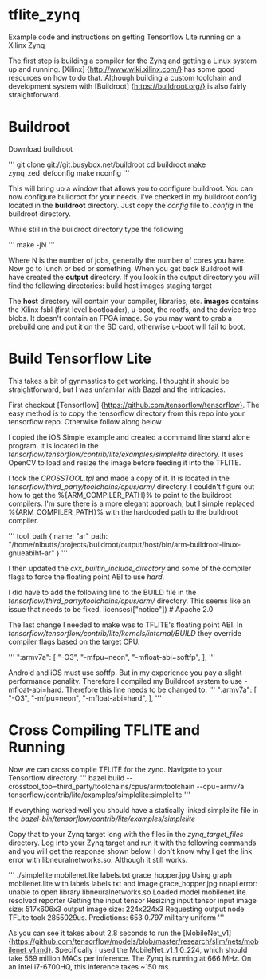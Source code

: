 # tflite_zynq
Example code and instructions on getting Tensorflow Lite running on a Xilinx Zynq

The first step is building a compiler for the Zynq and getting a Linux system up and running.
[Xilinx] {http://www.wiki.xilinx.com/} has some good resources on how to do that. Although building
a custom toolchain and development system with [Buildroot] {https://buildroot.org/} is also fairly straightforward.

# Buildroot

Download buildroot

'''
git clone git://git.busybox.net/buildroot
cd buildroot
make zynq_zed_defconfig
make nconfig
'''

This will bring up a window that allows you to configure buildroot. You can now configure buildroot for your needs. I've checked in my buildroot config located in the **buildroot** directory. Just copy the *config* file to *.config* in the buildroot directory.

While still in the buildroot directory type the following

'''
make -jN
'''

Where N is the number of jobs, generally the number of cores you have. Now go to lunch or bed or something. When you get back Buildroot will have created the **output** directory. If you look in the output directory you will find the following directories:
build
host
images
staging
target

The **host** directory will contain your compiler, libraries, etc. **images** contains the Xilinx fsbl (first level bootloader), u-boot, the rootfs, and the device tree blobs. It doesn't contain an FPGA image. So you may want to grab a prebuild one and put it on the SD card, otherwise u-boot will fail to boot.

# Build Tensorflow Lite

This takes a bit of gynmastics to get working. I thought it should be straightforward, but I was unfamilar with Bazel and the intricacies.

First checkout [Tensorflow] {https://github.com/tensorflow/tensorflow}.
The easy method is to copy the tensorflow directory from this repo into your tensorflow repo. Otherwise follow along below

I copied the iOS Simple example and created a command line stand alone program. It is located in the *tensorflow/tensorflow/contrib/lite/examples/simplelite* directory. It uses OpenCV to load and resize the image before feeding it into the TFLITE.

I took the *CROSSTOOL.tpl* and made a copy of it. It is located in the *tensorflow/third_party/toolchains/cpus/arm/* directory. I couldn't figure out how to get the %{ARM_COMPILER_PATH}% to point to the buildroot compilers. I'm sure there is a more elegant approach, but I simple replaced %{ARM_COMPILER_PATH}% with the hardcoded path to the buildroot compiler.

'''
tool_path { name: "ar" path: "/home/nlbutts/projects/buildroot/output/host/bin/arm-buildroot-linux-gnueabihf-ar" }
'''

I then updated the *cxx_builtin_include_directory* and some of the compiler flags to force the floating point ABI to use *hard*.

I did have to add the following line to the BUILD file in the *tensorflow/third_party/toolchains/cpus/arm/* directory. This seems like an issue that needs to be fixed.
licenses(["notice"])  # Apache 2.0

The last change I needed to make was to TFLITE's floating point ABI. In *tensorflow/tensorflow/contrib/lite/kernels/internal/BUILD* they override compiler flags based on the target CPU.

'''
    ":armv7a": [
        "-O3",
        "-mfpu=neon",
        "-mfloat-abi=softfp",
    ],
'''

Android and iOS must use softfp. But in my experience you pay a slight performance penality. Therefore I compiled my Buildroot system to use -mfloat-abi=hard. Therefore this line needs to be changed to:
'''
    ":armv7a": [
        "-O3",
        "-mfpu=neon",
        "-mfloat-abi=hard",
    ],
'''

# Cross Compiling TFLITE and Running

Now we can cross compile TFLITE for the zynq. Navigate to your Tensorflow directory.
'''
bazel build --crosstool_top=third_party/toolchains/cpus/arm:toolchain --cpu=armv7a tensorflow/contrib/lite/examples/simplelite:simplelite
'''

If everything worked well you should have a statically linked simplelite file in the *bazel-bin/tensorflow/contrib/lite/examples/simplelite*

Copy that to your Zynq target long with the files in the *zynq_target_files* directory. Log into your Zynq target and run it with the following commands and you will get the response shown below. I don't know why I get the link error with libneuralnetworks.so. Although it still works.

'''
./simplelite mobilenet.lite labels.txt grace_hopper.jpg
Using graph mobilenet.lite with labels labels.txt and image grace_hopper.jpg
nnapi error: unable to open library libneuralnetworks.so
Loaded model mobilenet.lite
resolved reporter
Getting the input tensor
Resizing input tensor
input image size: 517x606x3
output image size: 224x224x3
Requesting output node
TFLite took 2855029us.
Predictions: 653 0.797  military uniform
'''

As you can see it takes about 2.8 seconds to run the [MobileNet_v1] {https://github.com/tensorflow/models/blob/master/research/slim/nets/mobilenet_v1.md}. Specifically I used the MobileNet_v1_1.0_224, which should take 569 million MACs per inference. The Zynq is running at 666 MHz. On an Intel i7-6700HQ, this inference takes ~150 ms.